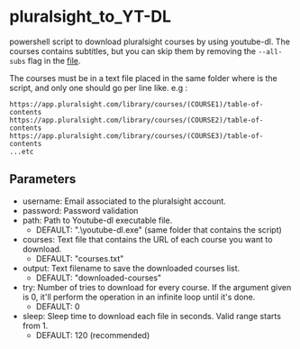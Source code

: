 # pluralsight_to_YT-DL
powershell script to download pluralsight courses by using youtube-dl. The courses contains subtitles, but you can skip them by removing the ```--all-subs``` flag in the [file](https://github.com/rohan5564/pluralsight_to_YT-DL/blob/master/script.ps1).

The courses must be in a text file placed in the same folder where is the script, and only one should go per line like. e.g :

```
https://app.pluralsight.com/library/courses/(COURSE1)/table-of-contents
https://app.pluralsight.com/library/courses/(COURSE2)/table-of-contents
https://app.pluralsight.com/library/courses/(COURSE3)/table-of-contents
...etc
```

## Parameters
* username: Email associated to the pluralsight account.
* password: Password validation
* path: Path to Youtube-dl executable file.
    * DEFAULT: ".\youtube-dl.exe" (same folder that contains the script)
* courses: Text file that contains the URL of each course you want to download.
    * DEFAULT: "courses.txt"
* output: Text filename to save the downloaded courses list.
    * DEFAULT: "downloaded-courses"
* try: Number of tries to download for every course. If the argument given is 0, it'll perform the operation in an infinite loop until it's done.
    * DEFAULT: 0
* sleep: Sleep time to download each file in seconds. Valid range starts from 1.
    * DEFAULT: 120 (recommended)